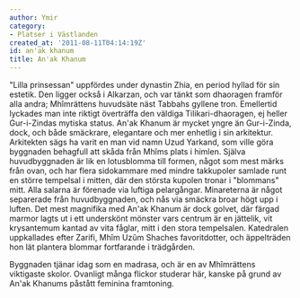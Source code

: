 ```yaml
---
author: Ymir
category:
- Platser i Västlanden
created_at: '2011-08-11T04:14:19Z'
id: an'ak khanum
title: An'ak Khanum
---
```

"Lilla prinsessan" uppfördes under dynastin Zhia, en period hyllad för sin estetik. Den ligger också i Alkarzan, och var tänkt som dhaoragen framför alla andra; Mhîmrättens huvudsäte näst Tabbahs gyllene tron. Emellertid lyckades man inte riktigt överträffa den väldiga Tilikari-dhaoragen, ej heller Gur-i-Zindas mytiska status. An'ak Khanum är mycket yngre än Gur-i-Zinda, dock, och både smäckrare, elegantare och mer enhetlig i sin arkitektur. Arkitekten sägs ha varit en man vid namn Uzud Yarkand, som ville göra byggnaden behagfull att skåda från Mhîms plats i himlen. Själva huvudbyggnaden är lik en lotusblomma till formen, något som mest märks från ovan, och har flera sidokammare med mindre takkupoler samlade runt en större tempelsal i mitten, där den största kupolen tronar i "blommans" mitt. Alla salarna är förenade via luftiga pelargångar. Minareterna är något separerade från huvudbyggnaden, och nås via smäckra broar högt upp i luften. Det mest magnifika med An'ak Khanum är dock golvet, där färgad marmor lagts ut i ett underskönt mönster vars centrum är en jättelik, vit krysantemum kantad av vita fåglar, mitt i den stora tempelsalen. Katedralen uppkallades efter Zarifi, Mhîm Uzûm Shaches favoritdotter, och äppelträden hon lät plantera blommar fortfarande i trädgården.

Byggnaden tjänar idag som en madrasa, och är en av Mhîmrättens viktigaste skolor. Ovanligt många flickor studerar här, kanske på grund av An'ak Khanums påstått feminina framtoning.